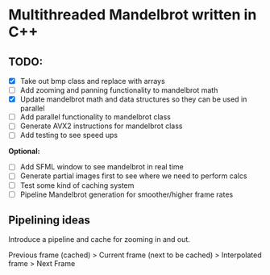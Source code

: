 # Multithreaded Mandelbrot written in C++

## TODO:

- [x] Take out bmp class and replace with arrays
- [ ] Add zooming and panning functionality to mandelbrot math
- [x] Update mandelbrot math and data structures so they can be used in parallel
- [ ] Add parallel functionality to mandelbrot class
- [ ] Generate AVX2 instructions for mandelbrot class
- [ ] Add testing to see speed ups

**Optional:**

- [ ] Add SFML window to see mandelbrot in real time
- [ ] Generate partial images first to see where we need to perform calcs
- [ ] Test some kind of caching system
- [ ] Pipeline Mandelbrot generation for smoother/higher frame rates

## Pipelining ideas

Introduce a pipeline and cache for zooming in and out.

Previous frame (cached) > Current frame (next to be cached) > Interpolated frame > Next Frame
